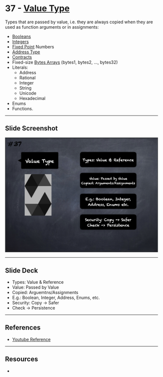 # 37 - [Value Type](Value%20Type.md)
Types that are passed by value, i.e. they are always copied when they are used as function arguments or in assignments: 
- [Booleans](Boolean.md)
- [Integers](Integers.md)
- [Fixed Point](Fixed%20Point.md) Numbers
- [Address Type](Address%20Type.md)
- [Contracts](Contracts.md)
- Fixed-size [Bytes Arrays](Bytes%20Arrays.md) (bytes1, bytes2, …, bytes32)
- Literals:
	- Address
	- Rational
	- Integer
	- String
	- Unicode
	- Hexadecimal
- Enums
- Functions.

___
## Slide Screenshot
![037.png](../images/solidity101/037.png)
___
## Slide Deck
- Types: Value & Reference
- Value: Passed by Value
- Copied: Arguemtns/Assignments
- E.g.: Boolean, Integer, Address, Enums, etc.
- Security: Copy -> Safer
- Check -> Persistence
___
## References
- [Youtube Reference](https://youtu.be/TCl1IcGl_3I?t=1535)

___
## Resources
- 

